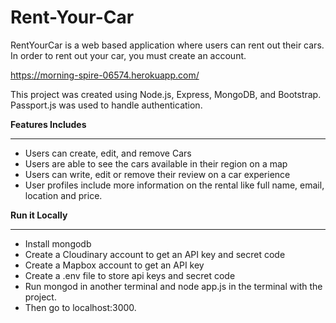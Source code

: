 # Rent-Your-Car
RentYourCar is a web based application where users can rent out their cars. In order to rent out your car, you must create an account. 

https://morning-spire-06574.herokuapp.com/

This project was created using Node.js, Express, MongoDB, and Bootstrap. Passport.js was used to handle authentication.

**Features Includes**
________________________________________________________________________________________________
* Users can create, edit, and remove Cars
* Users are able to see the cars available in their region on a map
* Users can write, edit or remove their review on a car experience
* User profiles include more information on the rental like full name, email, location and price.

**Run it Locally**
________________________________________________________________________________________________
* Install mongodb
* Create a Cloudinary account to get an API key and secret code
* Create a Mapbox account to get an API key
* Create a .env file to store api keys and secret code
* Run mongod in another terminal and node app.js in the terminal with the project.
* Then go to localhost:3000.
